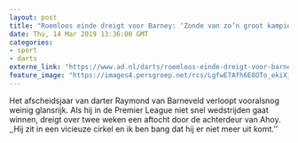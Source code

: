 ```yaml
---
layout: post
title: "Roemloos einde dreigt voor Barney: ‘Zonde van zo’n groot kampioen’"
date: Thu, 14 Mar 2019 13:36:00 GMT
categories: 
- sport 
- darts 
externe_link: "https://www.ad.nl/darts/roemloos-einde-dreigt-voor-barney-zonde-van-zo-n-groot-kampioen~ad691c48/"
feature_image: "https://images4.persgroep.net/rcs/LgfwE7Afh6E8OTo_ekiXjPM640o/diocontent/138204399/_fitwidth/400/?appId=21791a8992982cd8da851550a453bd7f&quality=0.7"
---
```


Het afscheidsjaar van darter Raymond van Barneveld verloopt vooralsnog weinig glansrijk. Als hij in de Premier League niet snel wedstrijden gaat winnen, dreigt over twee weken een aftocht door de achterdeur van Ahoy. ,,Hij zit in een vicieuze cirkel en ik ben bang dat hij er niet meer uit komt.’’
